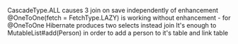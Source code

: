 CascadeType.ALL causes 3 join on save independently of enhancement
@OneToOne(fetch = FetchType.LAZY) is working without enhancement - for @OneToOne Hibernate produces two selects instead join
It's enough to MutableList#add(Person) in order to add a person to it's table and link table